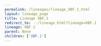 ```yaml
---
permalink: /lineages/lineage_XBF.1.html
layout: lineage_page
title: Lineage XBF.1
redirect_to: ../lineage.html?lineage=XBF.1
lineage: XBF.1
parent: None
children: ['XBF.1']
---
```

